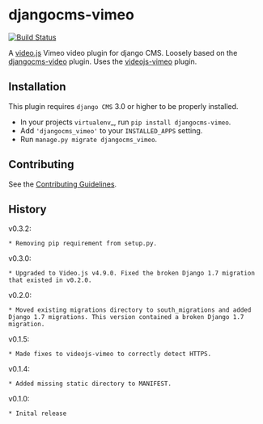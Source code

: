 djangocms-vimeo
===============

[![Build Status](https://travis-ci.org/nimbis/djangocms-vimeo.svg?branch=master)](https://travis-ci.org/nimbis/djangocms-vimeo)

A [video.js](https://github.com/videojs/video.js) Vimeo video plugin for django CMS.
Loosely based on the [djangocms-video](https://github.com/divio/djangocms-video) plugin.
Uses the [videojs-vimeo](https://github.com/eXon/videojs-vimeo) plugin.


Installation
------------

This plugin requires `django CMS` 3.0 or higher to be properly installed.

* In your projects `virtualenv`_, run ``pip install djangocms-vimeo``.
* Add ``'djangocms_vimeo'`` to your ``INSTALLED_APPS`` setting.
* Run ``manage.py migrate djangocms_vimeo``.

Contributing
------------

See the [Contributing Guidelines](CONTRIBUTING.md).

History
-------

v0.3.2:

    * Removing pip requirement from setup.py.


v0.3.0:

    * Upgraded to Video.js v4.9.0. Fixed the broken Django 1.7 migration that existed in v0.2.0.

v0.2.0:

    * Moved existing migrations directory to south_migrations and added Django 1.7 migrations. This version contained a broken Django 1.7 migration.

v0.1.5:

    * Made fixes to videojs-vimeo to correctly detect HTTPS.

v0.1.4:

    * Added missing static directory to MANIFEST.

v0.1.0:

    * Inital release
